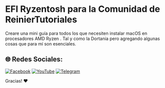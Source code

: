 # EFI Ryzentosh para la Comunidad de ReinierTutoriales
Creare una mini guía para todos los que necesiten instalar macOS en procesadores AMD Ryzen .  Tal y como la Dortania pero agregando algunas cosas que para mí son esenciales. 





## 🌐 Redes Sociales:
[![Facebook](https://img.shields.io/badge/Facebook-%231877F2.svg?logo=Facebook&logoColor=white)](https://www.facebook.com/groups/reiniertutoriales/) [![YouTube](https://img.shields.io/badge/YouTube-%23FF0000.svg?logo=YouTube&logoColor=white)](https://youtube.com/c/ReinierTutoriales) [![Telegram](https://img.shields.io/badge/Telegram-%26A5E4.svg?logo=Telegram&logoColor=white)](https://t.me/ReinierTutoriales)


Gracias! :heart:
